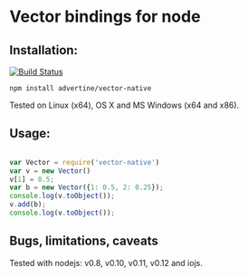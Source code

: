 Vector bindings for node
========================


Installation:
-------------

[![Build Status][BS img]][Build Status]

```
npm install advertine/vector-native
```

Tested on Linux (x64), OS X and MS Windows (x64 and x86).

Usage:
------

```js

var Vector = require('vector-native')
var v = new Vector()
v[1] = 0.5;
var b = new Vector({1: 0.5, 2: 0.25});
console.log(v.toObject());
v.add(b);
console.log(v.toObject());

```


Bugs, limitations, caveats
--------------------------

Tested with nodejs: v0.8, v0.10, v0.11, v0.12 and iojs.

[Build Status]: https://travis-ci.org/royaltm/node-vector-native
[BS img]: https://travis-ci.org/royaltm/node-vector-native.svg
